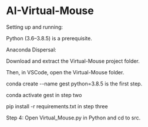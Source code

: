 # AI-Virtual-Mouse

Setting up and running:

Python (3.6–3.8.5) is a prerequisite.

Anaconda Dispersal: 

Download and extract the Virtual-Mouse project folder.

Then, in VSCode, open the Virtual-Mouse folder.

conda create --name gest python=3.8.5
is the first step.

conda activate gest in step two

pip install -r requirements.txt
in step three

Step 4: Open Virtual_Mouse.py
in Python and cd to src.

